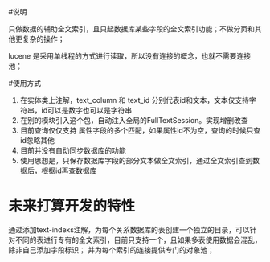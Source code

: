 
#说明

只做数据的辅助全文索引，且只起数据库某些字段的全文索引功能；不做分页和其他更复杂的操作；

lucene 是采用单线程的方式进行读取，所以没有连接的概念，也就不需要连接池；

#使用方式
1. 在实体类上注解，text_column 和 text_id 分别代表id和文本，文本仅支持字符串，id可以是数字也可以是字符串
2. 在别的模块引入这个包，自动注入全局的FullTextSession。实现增删改查
3. 目前查询仅仅支持 属性字段的多个匹配，如果属性id不为空，查询的时候只查id忽略其他
4. 目前并没有自动同步数据库的功能
5. 使用思想是，只保存数据库字段的部分文本做全文索引，通过全文索引查到数据后，根据id再查数据库


# 未来打算开发的特性
通过添加text-indexs注解，为每个关系数据库的表创建一个独立的目录，可以针对不同的表进行专有的全文索引，目前只支持一个，且如果多表使用数据会混乱，除非自己添加字段标识；
并为每个索引的连接提供专门的对象池；



